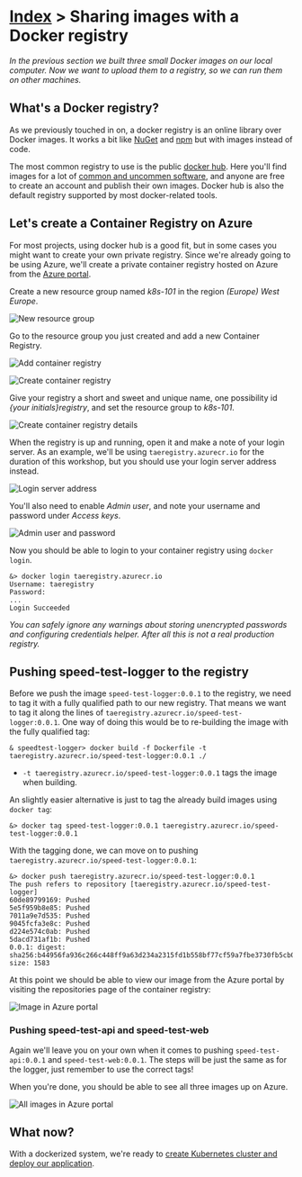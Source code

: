 [Index](index) > Sharing images with a Docker registry
======================================================
_In the previous section we built three small Docker images on our local computer. Now we want to upload them to a registry, so we can run them on other machines._

What's a Docker registry?
-------------------------
As we previously touched in on, a docker registry is an online library over Docker images. It works a bit like [NuGet](https://www.nuget.org/) and [npm](https://www.npmjs.com/) but with images instead of code.

The most common registry to use is the public [docker hub](https://hub.docker.com/_/microsoft-dotnet-core). Here you'll find images for a lot of [common and uncommen software](https://hub.docker.com/search?q=&type=image), and anyone are free to create an account and publish their own images. Docker hub is also the default registry supported by most docker-related tools.


Let's create a Container Registry on Azure
------------------------------------------
For most projects, using docker hub is a good fit, but in some cases you might want to create your own private registry. Since we're already going to be using Azure, we'll create a private container registry hosted on Azure from the [Azure portal](https://portal.azure.com/).

Create a new resource group named _k8s-101_ in the region _(Europe) West Europe_.

![New resource group](images/new-resource-group.jpg)

Go to the resource group you just created and add a new Container Registry.

![Add container registry](images/add-container-registry.jpg)

![Create container registry](images/create-container-registry.jpg)

Give your registry a short and sweet and unique name, one possibility id _{your initials}registry_, and set the resource group to _k8s-101_.

![Create container registry details](images/create-container-registry-details.jpg)

When the registry is up and running, open it and make a note of your login server. As an example, we'll be using `taeregistry.azurecr.io` for the duration of this workshop, but you should use your login server address instead.

![Login server address](images/taeregistry.jpg)

You'll also need to enable _Admin user_, and note your username and password under _Access keys_.

![Admin user and password](images/taeregistry-admin-user.jpg)

Now you should be able to login to your container registry using `docker login`.
```shell
&> docker login taeregistry.azurecr.io
Username: taeregistry
Password:
...
Login Succeeded
```
_You can safely ignore any warnings about storing unencrypted passwords and configuring credentials helper. After all this is not a real production registry._


Pushing speed-test-logger to the registry
-----------------------------------------------
Before we push the image `speed-test-logger:0.0.1` to the registry, we need to tag it with a fully qualified path to our new registry. That means we want to tag it along the lines of `taeregistry.azurecr.io/speed-test-logger:0.0.1`. One way of doing this would be to re-building the image with the fully qualified tag:
```shell
& speedtest-logger> docker build -f Dockerfile -t taeregistry.azurecr.io/speed-test-logger:0.0.1 ./
```
* `-t taeregistry.azurecr.io/speed-test-logger:0.0.1` tags the image when building.

An slightly easier alternative is just to tag the already build images using `docker tag`:
```shell
&> docker tag speed-test-logger:0.0.1 taeregistry.azurecr.io/speed-test-logger:0.0.1
```

With the tagging done, we can move on to pushing `taeregistry.azurecr.io/speed-test-logger:0.0.1`:
```shell
&> docker push taeregistry.azurecr.io/speed-test-logger:0.0.1
The push refers to repository [taeregistry.azurecr.io/speed-test-logger]
60de89799169: Pushed
5e5f959b8e85: Pushed
7011a9e7d535: Pushed
9045fcfa3e8c: Pushed
d224e574c0ab: Pushed
5dacd731af1b: Pushed
0.0.1: digest: sha256:b44956fa936c266c448ff9a63d234a2315fd1b558bf77cf59a7fbe3730fb5cb0 size: 1583
```

At this point we should be able to view our image from the Azure portal by visiting the repositories page of the container registry:

![Image in Azure portal](images/taeregistry-with-speed-test-logger.jpg)

### Pushing speed-test-api and speed-test-web
Again we'll leave you on your own when it comes to pushing `speed-test-api:0.0.1` and `speed-test-web:0.0.1`. The steps will be just the same as for the logger, just remember to use the correct tags!

When you're done, you should be able to see all three images up on Azure.

![All images in Azure portal](images/taeregistry-with-all-images.jpg)


What now?
---------
With a dockerized system, we're ready to [create Kubernetes cluster and deploy our application](3-kubernetes-and-container-orchestration).
